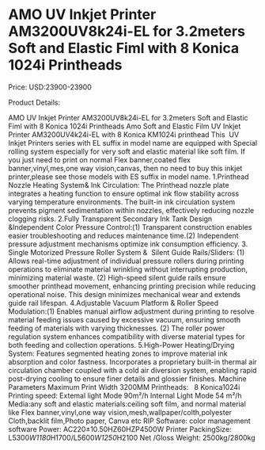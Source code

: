 # AMO UV Inkjet Printer AM3200UV8k24i-EL for 3.2meters Soft and Elastic Fiml with 8 Konica 1024i Printheads

Price: USD:23900-23900

Product Details:

AMO UV Inkjet Printer AM3200UV8k24i-EL for 3.2meters Soft and Elastic Fiml with 8 Konica 1024i Printheads
Amo Soft and Elastic Film UV Inkjet Printer AM3200UV4k24i-EL with 8 Konica KM1024i printhead
This  UV Inkjet Printers series with EL suffix in model name are equipped with Special rolling system especially for very soft and elastic material like soft film. If you just need to print on normal Flex banner,coated flex banner,vinyl,mes,one way vision,canvas, then no need to buy this inkjet printer,please see those models with ES suffix in model name.
1.Printhead Nozzle Heating System& Ink Circulation: The Printhead nozzle plate integrates a heating function to ensure optimal ink flow stability across varying temperature environments. The built-in ink
circulation system prevents pigment sedimentation within nozzles, effectively reducing nozzle clogging risks.
2.Fully Transparent Secondary Ink Tank Design &Independent Color Pressure Control:(1) Transparent construction enables easier troubleshooting and reduces maintenance time.(2)
Independent pressure adjustment mechanisms optimize ink consumption efficiency.
3. Single Motorized Pressure Roller System &  Silent Guide Rails/Sliders: (1) Allows real-time adjustment of individual pressure rollers during printing operations to eliminate material wrinkling without interrupting production, minimizing material waste. (2) High-speed silent guide rails ensure smoother printhead movement, enhancing printing precision while reducing operational noise. This design minimizes mechanical wear and extends guide rail lifespan.
4.Adjustable Vacuum Platform & Roller Speed Modulation:(1) Enables manual airflow adjustment during printing to resolve material feeding issues caused by excessive vacuum, ensuring smooth feeding of materials with varying thicknesses. (2) The roller power regulation system enhances compatibility with diverse material types for both feeding and collection operations.
5.High-Power Heating/Drying System: Features segmented heating zones to improve material ink absorption and color fastness. Incorporates a proprietary built-in thermal air
circulation chamber coupled with a cold air diversion system, enabling rapid post-drying cooling to ensure finer details and glossier finishes.
Machine Parameters
Maximum Print Width	3200MM
Printheads:   8 Konica1024i
Printing speed:
Extemal light Mode 90m²/h
Internal Light Mode 54 m²/h
Media:any soft and elastic materials:ceiling soft film, and normal material like Flex banner,vinyl,one way vision,mesh,wallpaper/colth,polyester Cloth,backlit film,Photo paper, Canva etc
RIP Software: color management software
Power:	AC220±10.50HZ60HZP4500W
Printer PackingSize:	L5300*W1180*H1700/L5600*W1250*H2100
Net /Gloss Weight:
2500kg/2800kg
